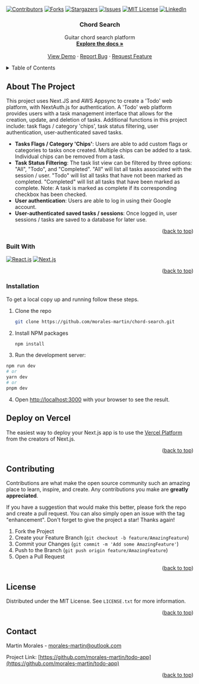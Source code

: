 <a name="readme-top"></a>

[![Contributors][contributors-shield]][contributors-url]
[![Forks][forks-shield]][forks-url]
[![Stargazers][stars-shield]][stars-url]
[![Issues][issues-shield]][issues-url]
[![MIT License][license-shield]][license-url]
[![LinkedIn][linkedin-shield]][linkedin-url]


<h3 align="center">Chord Search</h3>

  <p align="center">
    Guitar chord search platform
    <br />
    <a href="https://github.com/morales-martin/todo-app"><strong>Explore the docs »</strong></a>
    <br />
    <br />
    <a href="https://github.com/morales-martin/todo-app">View Demo</a>
    ·
    <a href="https://github.com/morales-martin/todo-app/issues">Report Bug</a>
    ·
    <a href="https://github.com/morales-martin/todo-app/issues">Request Feature</a>
  </p>
</div>



<!-- TABLE OF CONTENTS -->
<details>
  <summary>Table of Contents</summary>
  <ol>
    <li>
      <a href="#about-the-project">About The Project</a>
      <ul>
        <li><a href="#built-with">Built With</a></li>
      </ul>
    </li>
    <li>
      <a href="#getting-started">Getting Started</a>
      <ul>
        <li><a href="#prerequisites">Prerequisites</a></li>
        <li><a href="#installation">Installation</a></li>
      </ul>
    </li>
    <li><a href="#contributing">Contributing</a></li>
    <li><a href="#license">License</a></li>
    <li><a href="#contact">Contact</a></li>
  </ol>
</details>



<!-- ABOUT THE PROJECT -->
## About The Project

This project uses Next.JS and AWS Appsync to create a 'Todo' web platform, with NextAuth.js for authentication. A 'Todo' web platform provides users with a task management interface that allows for the creation, update, and deletion of tasks. Additional functions in this project include: task flags / category 'chips', task status filtering, user authentication, user-authenticated saved tasks. 

- **Tasks Flags / Category 'Chips'**: Users are able to add custom flags or categories to tasks once created. Multiple chips can be added to a task. Individual chips can be removed from a task.
- **Task Status Filtering**: The task list view can be filtered by three options: "All", "Todo", and "Completed". "All" will list all tasks associated with the session / user. "Todo" will list all tasks that have not been marked as completed. "Completed" will list all tasks that have been marked as complete. Note: A task is marked as complete if its corresponding checkbox has been checked.
- **User authentication**: Users are able to log in using their Google account. 
- **User-authenticated saved tasks / sessions**: Once logged in, user sessions / tasks are saved to a database for later use.

<!--
Add Chord<br />
![Add Chord Functionality GIF](https://media.giphy.com/media/IRgicdHHjHdYZT2hjq/giphy.gif)
-->

<p align="right">(<a href="#readme-top">back to top</a>)</p>



### Built With

[![React.js][React.js]][React-url]
[![Next.js][Next.js]][Next-url]

<p align="right">(<a href="#readme-top">back to top</a>)</p>

### Installation
To get a local copy up and running follow these steps.


1. Clone the repo
   ```sh
   git clone https://github.com/morales-martin/chord-search.git
   ```
2. Install NPM packages
   ```sh
   npm install
   ```
3. Run the development server:
  ```bash
  npm run dev
  # or
  yarn dev
  # or
  pnpm dev 
  ```
  
4. Open [http://localhost:3000](http://localhost:3000) with your browser to see the result.

## Deploy on Vercel

The easiest way to deploy your Next.js app is to use the [Vercel Platform](https://vercel.com/new?utm_medium=default-template&filter=next.js&utm_source=create-next-app&utm_campaign=create-next-app-readme) from the creators of Next.js.


<p align="right">(<a href="#readme-top">back to top</a>)</p>


<!-- CONTRIBUTING -->
## Contributing

Contributions are what make the open source community such an amazing place to learn, inspire, and create. Any contributions you make are **greatly appreciated**.

If you have a suggestion that would make this better, please fork the repo and create a pull request. You can also simply open an issue with the tag "enhancement".
Don't forget to give the project a star! Thanks again!

1. Fork the Project
2. Create your Feature Branch (`git checkout -b feature/AmazingFeature`)
3. Commit your Changes (`git commit -m 'Add some AmazingFeature'`)
4. Push to the Branch (`git push origin feature/AmazingFeature`)
5. Open a Pull Request

<p align="right">(<a href="#readme-top">back to top</a>)</p>



<!-- LICENSE -->
## License

Distributed under the MIT License. See `LICENSE.txt` for more information.

<p align="right">(<a href="#readme-top">back to top</a>)</p>



<!-- CONTACT -->
## Contact

Martin Morales - morales-martin@outlook.com

Project Link: [https://github.com/morales-martin/todo-app](https://github.com/morales-martin/todo-app)

<p align="right">(<a href="#readme-top">back to top</a>)</p>




<!-- MARKDOWN LINKS & IMAGES -->
<!-- https://www.markdownguide.org/basic-syntax/#reference-style-links -->
[contributors-shield]: https://img.shields.io/github/contributors/morales-martin/todo-app.svg?style=for-the-badge
[contributors-url]: https://github.com/morales-martin/todo-app/graphs/contributors
[forks-shield]: https://img.shields.io/github/forks/morales-martin/todo-app.svg?style=for-the-badge
[forks-url]: https://github.com/morales-martin/todo-app/network/members
[stars-shield]: https://img.shields.io/github/stars/morales-martin/todo-app.svg?style=for-the-badge
[stars-url]: https://github.com/morales-martin/todo-app/stargazers
[issues-shield]: https://img.shields.io/github/issues/morales-martin/todo-app.svg?style=for-the-badge
[issues-url]: https://github.com/morales-martin/todo-app/issues
[license-shield]: https://img.shields.io/github/license/morales-martin/todo-app.svg?style=for-the-badge
[license-url]: https://github.com/morales-martin/todo-app/blob/master/LICENSE.txt
[linkedin-shield]: https://img.shields.io/badge/-LinkedIn-black.svg?style=for-the-badge&logo=linkedin&colorB=555
[linkedin-url]: https://linkedin.com/in/morales-martin24/
[product-screenshot]: images/screenshot.png
[Next.js]: https://img.shields.io/badge/next.js-000000?style=for-the-badge&logo=nextdotjs&logoColor=white
[Next-url]: https://nextjs.org/
[React.js]: https://img.shields.io/badge/React-20232A?style=for-the-badge&logo=react&logoColor=61DAFB
[React-url]: https://reactjs.org/
[Vue.js]: https://img.shields.io/badge/Vue.js-35495E?style=for-the-badge&logo=vuedotjs&logoColor=4FC08D
[Vue-url]: https://vuejs.org/
[Angular.io]: https://img.shields.io/badge/Angular-DD0031?style=for-the-badge&logo=angular&logoColor=white
[Angular-url]: https://angular.io/
[Svelte.dev]: https://img.shields.io/badge/Svelte-4A4A55?style=for-the-badge&logo=svelte&logoColor=FF3E00
[Svelte-url]: https://svelte.dev/
[Laravel.com]: https://img.shields.io/badge/Laravel-FF2D20?style=for-the-badge&logo=laravel&logoColor=white
[Laravel-url]: https://laravel.com
[Bootstrap.com]: https://img.shields.io/badge/Bootstrap-563D7C?style=for-the-badge&logo=bootstrap&logoColor=white
[Bootstrap-url]: https://getbootstrap.com
[JQuery.com]: https://img.shields.io/badge/jQuery-0769AD?style=for-the-badge&logo=jquery&logoColor=white
[JQuery-url]: https://jquery.com 
